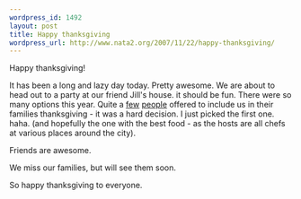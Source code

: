 ```yaml
--- 
wordpress_id: 1492
layout: post
title: Happy thanksgiving
wordpress_url: http://www.nata2.org/2007/11/22/happy-thanksgiving/
---
```

Happy thanksgiving!

It has been a long and lazy day today. Pretty awesome.  We are about to head out to a party at our friend Jill's house. it should be fun. There were so many options this year. Quite a <a href="http://callmejeffrey.com/">few</a> <a href="http://morefishthanman.com/">people</a> offered to include us in their families thanksgiving - it was a hard decision. I just picked the first one. haha. (and hopefully the one with the best food - as the hosts are all chefs at various places around the city).

Friends are awesome.

We miss our families, but will see them soon.

So happy thanksgiving to everyone.
